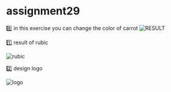 # assignment29
0️⃣ in this exercise you can change the color of carrot
![RESULT](https://user-images.githubusercontent.com/88148144/147843662-1b584154-937c-4340-88ff-dfab4daefc29.png)

:one: result of rubic 

![rubic](https://user-images.githubusercontent.com/88148144/147843776-2cb5ff5a-db46-4344-8505-46a7d107782f.jpg)

2️⃣ design logo

![logo](https://user-images.githubusercontent.com/88148144/147843974-1d3e4a1e-07a4-4eca-bafc-8cca993d1278.png)
